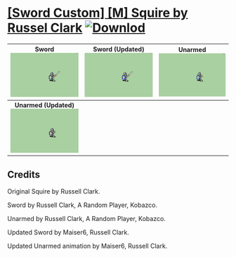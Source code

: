 # [\[Sword Custom\] \[M\] Squire by Russel Clark](./) [![Downlod](https://img.shields.io/badge/Download--red?style=social&logo=github)](https://minhaskamal.github.io/DownGit/#/home?url=https://github.com/Klokinator/FE-Repo/tree/main/Battle%20Animations%2FBards%2C%20Dancers%2C%20Suppliers%2C%20Misc%2F%5BSword%20Custom%5D%20%5BM%5D%20Squire%20by%20Russel%20Clark)

| <b>Sword</b><br/><img alt="Sword animation" src="./1.%20Sword/Sword.gif"/> | <b>Sword (Updated)</b><br/><img alt="Sword animation" src="./1.%20Sword%20(Updated)/Sword.gif"/> | <b>Unarmed</b><br/><img alt="Unarmed animation" src="./8.%20Unarmed/Unarmed.gif"/> |
| :---: | :---: | :---: |
| <b>Unarmed (Updated)</b><br/><img alt="Unarmed animation" src="./8.%20Unarmed%20(Updated)/Unarmed.gif"/> |

## Credits

Original Squire by Russell Clark.

Sword by Russell Clark, A Random Player, Kobazco.

Unarmed by Russell Clark, A Random Player, Kobazco.

Updated Sword by Maiser6, Russell Clark.

Updated Unarmed animation by Maiser6, Russell Clark.

